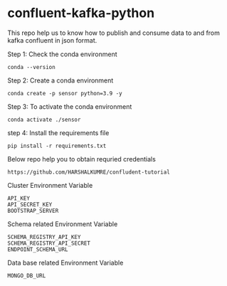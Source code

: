 # confluent-kafka-python


This repo help us to know how to publish and consume data to and from kafka confluent in json format.

Step 1: Check the conda environment
```
conda --version
```

Step 2: Create a conda environment
```
conda create -p sensor python=3.9 -y
```

Step 3: To activate the conda environment
```
conda activate ./sensor
```

step 4: Install the requirements file
```
pip install -r requirements.txt
```

Below repo help you to obtain requried credentials
```
https://github.com/HARSHALKUMRE/confludent-tutorial
```


Cluster Environment Variable
```
API_KEY
API_SECRET_KEY
BOOTSTRAP_SERVER
```


Schema related Environment Variable
```
SCHEMA_REGISTRY_API_KEY
SCHEMA_REGISTRY_API_SECRET
ENDPOINT_SCHEMA_URL
```
Data base related Environment Variable
```
MONGO_DB_URL
```



